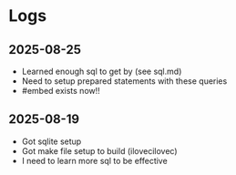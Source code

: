 # Logs

## 2025-08-25
- Learned enough sql to get by (see sql.md)
- Need to setup prepared statements with these queries
- #embed exists now!!

## 2025-08-19
- Got sqlite setup
- Got make file setup to build (ilovecilovec)
- I need to learn more sql to be effective
